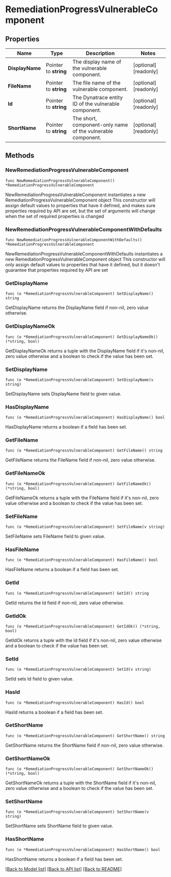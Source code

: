 # RemediationProgressVulnerableComponent

## Properties

Name | Type | Description | Notes
------------ | ------------- | ------------- | -------------
**DisplayName** | Pointer to **string** | The display name of the vulnerable component. | [optional] [readonly] 
**FileName** | Pointer to **string** | The file name of the vulnerable component. | [optional] [readonly] 
**Id** | Pointer to **string** | The Dynatrace entity ID of the vulnerable component. | [optional] [readonly] 
**ShortName** | Pointer to **string** | The short, component-only name of the vulnerable component. | [optional] [readonly] 

## Methods

### NewRemediationProgressVulnerableComponent

`func NewRemediationProgressVulnerableComponent() *RemediationProgressVulnerableComponent`

NewRemediationProgressVulnerableComponent instantiates a new RemediationProgressVulnerableComponent object
This constructor will assign default values to properties that have it defined,
and makes sure properties required by API are set, but the set of arguments
will change when the set of required properties is changed

### NewRemediationProgressVulnerableComponentWithDefaults

`func NewRemediationProgressVulnerableComponentWithDefaults() *RemediationProgressVulnerableComponent`

NewRemediationProgressVulnerableComponentWithDefaults instantiates a new RemediationProgressVulnerableComponent object
This constructor will only assign default values to properties that have it defined,
but it doesn't guarantee that properties required by API are set

### GetDisplayName

`func (o *RemediationProgressVulnerableComponent) GetDisplayName() string`

GetDisplayName returns the DisplayName field if non-nil, zero value otherwise.

### GetDisplayNameOk

`func (o *RemediationProgressVulnerableComponent) GetDisplayNameOk() (*string, bool)`

GetDisplayNameOk returns a tuple with the DisplayName field if it's non-nil, zero value otherwise
and a boolean to check if the value has been set.

### SetDisplayName

`func (o *RemediationProgressVulnerableComponent) SetDisplayName(v string)`

SetDisplayName sets DisplayName field to given value.

### HasDisplayName

`func (o *RemediationProgressVulnerableComponent) HasDisplayName() bool`

HasDisplayName returns a boolean if a field has been set.

### GetFileName

`func (o *RemediationProgressVulnerableComponent) GetFileName() string`

GetFileName returns the FileName field if non-nil, zero value otherwise.

### GetFileNameOk

`func (o *RemediationProgressVulnerableComponent) GetFileNameOk() (*string, bool)`

GetFileNameOk returns a tuple with the FileName field if it's non-nil, zero value otherwise
and a boolean to check if the value has been set.

### SetFileName

`func (o *RemediationProgressVulnerableComponent) SetFileName(v string)`

SetFileName sets FileName field to given value.

### HasFileName

`func (o *RemediationProgressVulnerableComponent) HasFileName() bool`

HasFileName returns a boolean if a field has been set.

### GetId

`func (o *RemediationProgressVulnerableComponent) GetId() string`

GetId returns the Id field if non-nil, zero value otherwise.

### GetIdOk

`func (o *RemediationProgressVulnerableComponent) GetIdOk() (*string, bool)`

GetIdOk returns a tuple with the Id field if it's non-nil, zero value otherwise
and a boolean to check if the value has been set.

### SetId

`func (o *RemediationProgressVulnerableComponent) SetId(v string)`

SetId sets Id field to given value.

### HasId

`func (o *RemediationProgressVulnerableComponent) HasId() bool`

HasId returns a boolean if a field has been set.

### GetShortName

`func (o *RemediationProgressVulnerableComponent) GetShortName() string`

GetShortName returns the ShortName field if non-nil, zero value otherwise.

### GetShortNameOk

`func (o *RemediationProgressVulnerableComponent) GetShortNameOk() (*string, bool)`

GetShortNameOk returns a tuple with the ShortName field if it's non-nil, zero value otherwise
and a boolean to check if the value has been set.

### SetShortName

`func (o *RemediationProgressVulnerableComponent) SetShortName(v string)`

SetShortName sets ShortName field to given value.

### HasShortName

`func (o *RemediationProgressVulnerableComponent) HasShortName() bool`

HasShortName returns a boolean if a field has been set.


[[Back to Model list]](../README.md#documentation-for-models) [[Back to API list]](../README.md#documentation-for-api-endpoints) [[Back to README]](../README.md)


